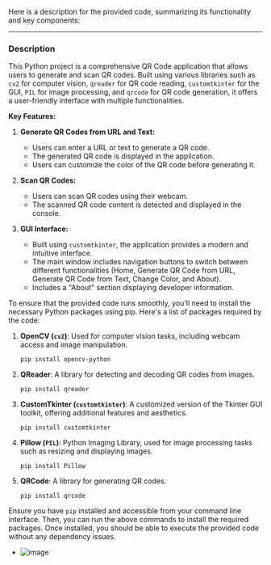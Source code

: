 Here is a description for the provided code, summarizing its functionality and key components:

---

### Description

This Python project is a comprehensive QR Code application that allows users to generate and scan QR codes. Built using various libraries such as `cv2` for computer vision, `qreader` for QR code reading, `customtkinter` for the GUI, `PIL` for image processing, and `qrcode` for QR code generation, it offers a user-friendly interface with multiple functionalities.

**Key Features:**
1. **Generate QR Codes from URL and Text:**
   - Users can enter a URL or text to generate a QR code.
   - The generated QR code is displayed in the application.
   - Users can customize the color of the QR code before generating it.
  
2. **Scan QR Codes:**
   - Users can scan QR codes using their webcam.
   - The scanned QR code content is detected and displayed in the console.

3. **GUI Interface:**
   - Built using `customtkinter`, the application provides a modern and intuitive interface.
   - The main window includes navigation buttons to switch between different functionalities (Home, Generate QR Code from URL, Generate QR Code from Text, Change Color, and About).
   - Includes a "About" section displaying developer information.

  To ensure that the provided code runs smoothly, you'll need to install the necessary Python packages using pip. Here's a list of packages required by the code:

1. **OpenCV (`cv2`)**: Used for computer vision tasks, including webcam access and image manipulation.
   ```
   pip install opencv-python
   ```

2. **QReader**: A library for detecting and decoding QR codes from images.
   ```
   pip install qreader
   ```

3. **CustomTkinter (`customtkinter`)**: A customized version of the Tkinter GUI toolkit, offering additional features and aesthetics.
   ```
   pip install customtkinter
   ```

4. **Pillow (`PIL`)**: Python Imaging Library, used for image processing tasks such as resizing and displaying images.
   ```
   pip install Pillow
   ```

5. **QRCode**: A library for generating QR codes.
   ```
   pip install qrcode
   ```

Ensure you have `pip` installed and accessible from your command line interface. Then, you can run the above commands to install the required packages. Once installed, you should be able to execute the provided code without any dependency issues.




  
   - ![image](https://github.com/DimaAllikvee/QRScanAndGenerate/assets/171683032/2d17197e-f7e8-40ea-ab80-a7fc3ce7bb4b)
